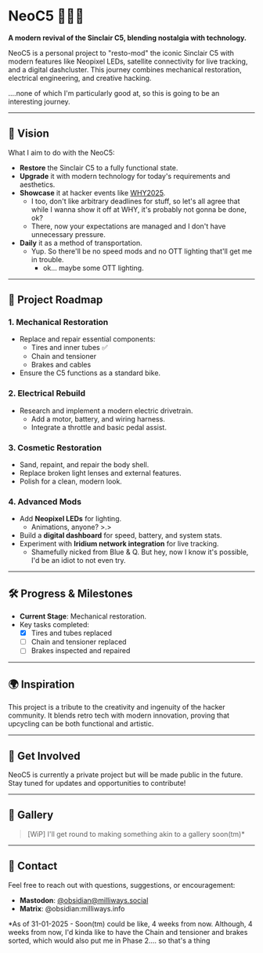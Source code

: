 # NeoC5 🚴‍♂️✨

**A modern revival of the Sinclair C5, blending nostalgia with technology.**

NeoC5 is a personal project to "resto-mod" the iconic Sinclair C5 with modern features like Neopixel LEDs, satellite connectivity for live tracking, and a digital dashcluster.
This journey combines mechanical restoration, electrical engineering, and creative hacking.

....none of which I'm particularly good at, so this is going to be an interesting journey.

---

## 🌟 Vision

What I aim to do with the NeoC5:
- **Restore** the Sinclair C5 to a fully functional state.
- **Upgrade** it with modern technology for today's requirements and aesthetics.
- **Showcase** it at hacker events like [WHY2025](https://why2025.org).
  - I too, don't like arbitrary deadlines for stuff, so let's all agree that while I wanna show it off at WHY, it's probably not gonna be done, ok?
  - There, now your expectations are managed and I don't have unnecessary pressure.
- **Daily** it as a method of transportation.
  - Yup. So there'll be no speed mods and no OTT lighting that'll get me in trouble.
    - ok... maybe some OTT lighting.

---

## 📜 Project Roadmap

### **1. Mechanical Restoration**
- Replace and repair essential components:
  - Tires and inner tubes ✅
  - Chain and tensioner
  - Brakes and cables
- Ensure the C5 functions as a standard bike.

### **2. Electrical Rebuild**
- Research and implement a modern electric drivetrain.
  - Add a motor, battery, and wiring harness.
  - Integrate a throttle and basic pedal assist.

### **3. Cosmetic Restoration**
- Sand, repaint, and repair the body shell.
- Replace broken light lenses and external features.
- Polish for a clean, modern look.

### **4. Advanced Mods**
- Add **Neopixel LEDs** for lighting.
  - Animations, anyone? >.>
- Build a **digital dashboard** for speed, battery, and system stats.
- Experiment with **Iridium network integration** for live tracking.
  - Shamefully nicked from Blue & Q. But hey, now I know it's possible, I'd be an idiot to not even try. 

---

## 🛠️ Progress & Milestones

- **Current Stage**: Mechanical restoration.
- Key tasks completed:
  - [x] Tires and tubes replaced
  - [ ] Chain and tensioner replaced
  - [ ] Brakes inspected and repaired

---

## 🌍 Inspiration

This project is a tribute to the creativity and ingenuity of the hacker community. It blends retro tech with modern innovation, proving that upcycling can be both functional and artistic.

---

## 🤝 Get Involved

NeoC5 is currently a private project but will be made public in the future. Stay tuned for updates and opportunities to contribute!

---

## 📸 Gallery

> [WiP] I'll get round to making something akin to a gallery soon(tm)*

---

## 📧 Contact

Feel free to reach out with questions, suggestions, or encouragement:
- **Mastodon**: [@obsidian@milliways.social](https://milliways.social/@obsidian)
- **Matrix**: @obsidian:milliways.info

*As of 31-01-2025 - Soon(tm) could be like, 4 weeks from now. Although, 4 weeks from now, I'd kinda like to have the Chain and tensioner and brakes sorted, which would also put me in Phase 2.... so that's a thing
